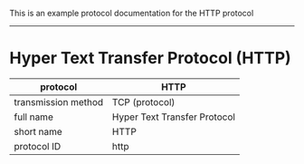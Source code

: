 This is an example protocol documentation for the HTTP protocol

- - - -

# Hyper Text Transfer Protocol (HTTP) #

protocol            | HTTP
------------------- | ----------------------------------------------------------
transmission method | TCP (protocol)
full name           | Hyper Text Transfer Protocol
short name          | HTTP
protocol ID         | http
